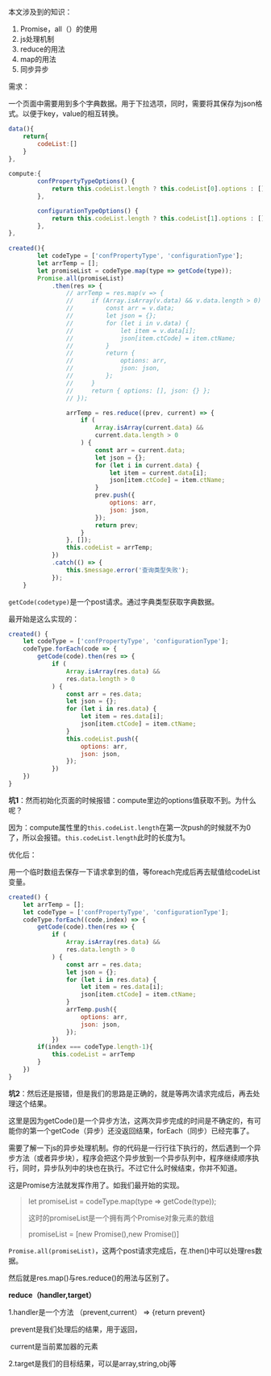 本文涉及到的知识：

1. Promise，all（）的使用
2. js处理机制
3. reduce的用法
4. map的用法
5. 同步异步



需求：

一个页面中需要用到多个字典数据。用于下拉选项，同时，需要将其保存为json格式。以便于key，value的相互转换。

```js
data(){
    return{
        codeList:[]
    }
},
    
compute:{
    	confPropertyTypeOptions() {
            return this.codeList.length ? this.codeList[0].options : [];
        },

        configurationTypeOptions() {
            return this.codeList.length ? this.codeList[1].options : [];
        },
},
    
created(){
		let codeType = ['confPropertyType', 'configurationType'];
        let arrTemp = [];
        let promiseList = codeType.map(type => getCode(type));
        Promise.all(promiseList)
            .then(res => {
                // arrTemp = res.map(v => {
                //     if (Array.isArray(v.data) && v.data.length > 0) {
                //         const arr = v.data;
                //         let json = {};
                //         for (let i in v.data) {
                //             let item = v.data[i];
                //             json[item.ctCode] = item.ctName;
                //         }
                //         return {
                //             options: arr,
                //             json: json,
                //         };
                //     }
                //     return { options: [], json: {} };
                // });

                arrTemp = res.reduce((prev, current) => {
                    if (
                        Array.isArray(current.data) &&
                        current.data.length > 0
                    ) {
                        const arr = current.data;
                        let json = {};
                        for (let i in current.data) {
                            let item = current.data[i];
                            json[item.ctCode] = item.ctName;
                        }
                        prev.push({
                            options: arr,
                            json: json,
                        });
                        return prev;
                    }
                }, []);
                this.codeList = arrTemp;
            })
            .catch(() => {
                this.$message.error('查询类型失败');
            });
    }
```



`getCode(codetype)`是一个post请求。通过字典类型获取字典数据。

最开始是这么实现的：

```js
created() {
	let codeType = ['confPropertyType', 'configurationType'];
    codeType.forEach(code => {
        getCode(code).then(res => {
            if (
                Array.isArray(res.data) &&
                res.data.length > 0
            ) {
                const arr = res.data;
                let json = {};
                for (let i in res.data) {
                    let item = res.data[i];
                    json[item.ctCode] = item.ctName;
                }
                this.codeList.push({
                    options: arr,
                    json: json,
                });  
            })
    })
}
```

**坑1**：然而初始化页面的时候报错：compute里边的options值获取不到。为什么呢？

因为：compute属性里的`this.codeList.length`在第一次push的时候就不为0了，所以会报错。`this.codeList.length`此时的长度为1。



优化后：

用一个临时数组去保存一下请求拿到的值，等foreach完成后再去赋值给codeList变量。

```js
created() {
    let arrTemp = [];
	let codeType = ['confPropertyType', 'configurationType'];
    codeType.forEach((code,index) => {
        getCode(code).then(res => {
            if (
                Array.isArray(res.data) &&
                res.data.length > 0
            ) {
                const arr = res.data;
                let json = {};
                for (let i in res.data) {
                    let item = res.data[i];
                    json[item.ctCode] = item.ctName;
                }
                arrTemp.push({
                    options: arr,
                    json: json,
                });  
            })
        if(index === codeType.length-1){
            this.codeList = arrTemp
        }
    })
}
```

**坑2**：然后还是报错，但是我们的思路是正确的，就是等两次请求完成后，再去处理这个结果。

这里是因为getCode()是一个异步方法，这两次异步完成的时间是不确定的，有可能你的第一个getCode（异步）还没返回结果，forEach（同步）已经完事了。

需要了解一下js的异步处理机制。你的代码是一行行往下执行的，然后遇到一个异步方法（或者异步块），程序会把这个异步放到一个异步队列中，程序继续顺序执行，同时，异步队列中的块也在执行。不过它什么时候结束，你并不知道。



这是Promise方法就发挥作用了。如我们最开始的实现。

> let promiseList = codeType.map(type => getCode(type));
>
> 
>
> 这时的promiseList是一个拥有两个Promise对象元素的数组
>
> promiseList = [new Promise(),new Promise()]

`Promise.all(promiseList)`，这两个post请求完成后，在.then()中可以处理res数据。



然后就是res.map()与res.reduce()的用法与区别了。

 **reduce（handler,target）**

1.handler是一个方法 （prevent,current） => {return prevent}

​	prevent是我们处理后的结果，用于返回，

​	current是当前累加器的元素

2.target是我们的目标结果，可以是array,string,obj等